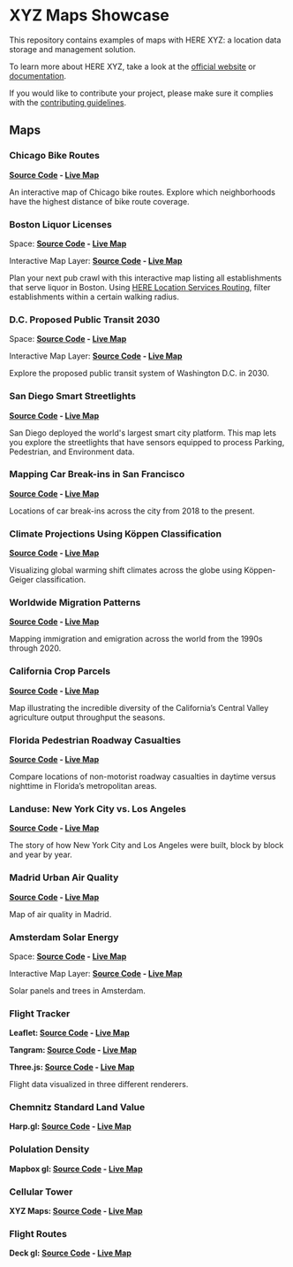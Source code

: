 # XYZ Maps Showcase

This repository contains examples of maps with HERE XYZ: a location data storage and management solution.

To learn more about HERE XYZ, take a look at the [official website](https://explore.xyz.here.com) or [documentation](https://here.xyz).

If you would like to contribute your project, please make sure it complies with the [contributing guidelines](https://github.com/heremaps/xyz-showcase/blob/master/CONTRIBUTING.md).

## Maps

### Chicago Bike Routes

__[Source Code](https://github.com/haifeng2013/xyz-showcase/tree/master/chicago-bike-map) - [Live Map](https://haifeng2013.github.io/xyz-showcase/chicago-bike-map)__

An interactive map of Chicago bike routes. Explore which neighborhoods have the highest distance of bike route coverage.

### Boston Liquor Licenses

Space: __[Source Code](https://github.com/haifeng2013/xyz-showcase/tree/master/boston-liquor) - [Live Map](https://haifeng2013.github.io/xyz-showcase/boston-liquor)__

Interactive Map Layer: __[Source Code](https://github.com/haifeng2013/xyz-showcase/tree/master/boston-liquor-iml) - [Live Map](https://haifeng2013.github.io/xyz-showcase/boston-liquor-iml)__

Plan your next pub crawl with this interactive map listing all establishments that serve liquor in Boston. Using [HERE Location Services Routing](https://developer.here.com/documentation/routing/topics/request-isoline.html), filter establishments within a certain walking radius.

### D.C. Proposed Public Transit 2030

Space: __[Source Code](https://github.com/haifeng2013/xyz-showcase/tree/master/dc-transit-2030) - [Live Map](https://haifeng2013.github.io/xyz-showcase/dc-transit-2030)__

Interactive Map Layer: __[Source Code](https://github.com/haifeng2013/xyz-showcase/tree/master/dc-transit-2030-iml) - [Live Map](https://haifeng2013.github.io/xyz-showcase/dc-transit-2030-iml)__

Explore the proposed public transit system of Washington D.C. in 2030.

### San Diego Smart Streetlights

__[Source Code](https://github.com/haifeng2013/xyz-showcase/tree/master/san-diego-streetlights) - [Live Map](https://haifeng2013.github.io/xyz-showcase/san-diego-streetlights)__

San Diego deployed the world's largest smart city platform.  This map lets you
explore the streetlights that have sensors equipped to process Parking,
Pedestrian, and Environment data.

### Mapping Car Break-ins in San Francisco

__[Source Code](https://github.com/haifeng2013/xyz-showcase/tree/master/sf-car-breakins) - [Live Map](https://haifeng2013.github.io/xyz-showcase/sf-car-breakins)__

Locations of car break-ins across the city from 2018 to the present.


### Climate Projections Using Köppen Classification

__[Source Code](https://github.com/haifeng2013/xyz-showcase/tree/master/climate-projections) - [Live Map](https://haifeng2013.github.io/xyz-showcase/climate-projections)__

Visualizing global warming shift climates across the globe using Köppen-Geiger classification.


### Worldwide Migration Patterns

__[Source Code](https://github.com/haifeng2013/xyz-showcase/tree/master/migration-patterns) - [Live Map](https://haifeng2013.github.io/xyz-showcase/migration-patterns)__

Mapping immigration and emigration across the world from the 1990s through 2020.

### California Crop Parcels

__[Source Code](https://github.com/haifeng2013/xyz-showcase/tree/master/california-crops) - [Live Map](https://haifeng2013.github.io/xyz-showcase/california-crops)__

Map illustrating the incredible diversity of the California’s Central Valley agriculture output throughput the seasons.

### Florida Pedestrian Roadway Casualties

__[Source Code](https://github.com/haifeng2013/xyz-showcase/tree/master/florida-collisions) - [Live Map](https://haifeng2013.github.io/xyz-showcase/florida-collisions)__

Compare locations of non-motorist roadway casualties in daytime versus nighttime in Florida’s metropolitan areas.

### Landuse: New York City vs. Los Angeles

__[Source Code](https://github.com/haifeng2013/xyz-showcase/tree/master/landuse-comparison) - [Live Map](https://haifeng2013.github.io/xyz-showcase/landuse-comparison)__

The story of how New York City and Los Angeles were built, block by block and year by year.

### Madrid Urban Air Quality

__[Source Code](https://github.com/haifeng2013/xyz-showcase/tree/master/madrid-air-quality) - [Live Map](https://haifeng2013.github.io/xyz-showcase/madrid-air-quality)__

Map of air quality in Madrid.

### Amsterdam Solar Energy

Space: __[Source Code](https://github.com/haifeng2013/xyz-showcase/tree/master/amsterdam-solar) - [Live Map](https://haifeng2013.github.io/xyz-showcase/amsterdam-solar)__

Interactive Map Layer: __[Source Code](https://github.com/haifeng2013/xyz-showcase/tree/master/amsterdam-solar-iml) - [Live Map](https://haifeng2013.github.io/xyz-showcase/amsterdam-solar-iml)__

Solar panels and trees in Amsterdam.

### Flight Tracker

__Leaflet: [Source Code](https://github.com/haifeng2013/xyz-showcase/tree/master/flights-leaflet) - [Live Map](https://haifeng2013.github.io/xyz-showcase/flights-leaflet)__

__Tangram: [Source Code](https://github.com/haifeng2013/xyz-showcase/tree/master/flights-tangram) - [Live Map](https://haifeng2013.github.io/xyz-showcase/flights-tangram)__

__Three.js: [Source Code](https://github.com/haifeng2013/xyz-showcase/tree/master/flights-threejs) - [Live Map](https://haifeng2013.github.io/xyz-showcase/flights-threejs)__

Flight data visualized in three different renderers.


### Chemnitz Standard Land Value
__Harp.gl: [Source Code](https://github.com/haifeng2013/xyz-showcase/tree/master/land-value-here-Harp-iml) - [Live Map](https://haifeng2013.github.io/xyz-showcase/land-value-here-Harp-iml)__

### Polulation Density
__Mapbox gl: [Source Code](https://github.com/haifeng2013/xyz-showcase/tree/master/population-heatmap-mapbox-iml) - [Live Map](https://haifeng2013.github.io/xyz-showcase/population-heatmap-mapbox-iml)__

### Cellular Tower
__XYZ Maps: [Source Code](https://github.com/haifeng2013/xyz-showcase/tree/master/cell-here-xyzmaps-iml) - [Live Map](https://haifeng2013.github.io/xyz-showcase/cell-here-xyzmaps-iml)__

### Flight Routes
__Deck gl: [Source Code](https://github.com/haifeng2013/xyz-showcase/tree/master/flight-routes-DeckGL-iml) - [Live Map](https://haifeng2013.github.io/xyz-showcase/flight-routes-DeckGL-iml)__
